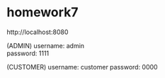 
# homework7

http://localhost:8080

(ADMIN)
username: admin  
password: 1111 

(CUSTOMER)
username: customer 
password: 0000 
